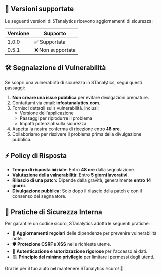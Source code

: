 ## 📅 Versioni supportate
Le seguenti versioni di STanalytics ricevono aggiornamenti di sicurezza:

| Versione | Supporto |
|----------|---------|
| 1.0.0    | ✅ Supportata |
| 0.5.1    | ❌ Non supportata |

## 🛠 Segnalazione di Vulnerabilità

Se scopri una vulnerabilità di sicurezza in STanalytics, segui questi passaggi:

1. **Non creare una issue pubblica** per evitare divulgazioni premature.
2. Contattami via email: **infostanalytics.com**.
3. Fornisci dettagli sulla vulnerabilità, inclusi:
   - Versione dell'applicazione
   - Passaggi per riprodurre il problema
   - Impatti potenziali sulla sicurezza
4. Aspetta la nostra conferma di ricezione entro **48 ore**.
5. Collaboriamo per risolvere il problema prima della divulgazione pubblica.

## ⚡ Policy di Risposta

- **Tempo di risposta iniziale:** Entro **48 ore** dalla segnalazione.
- **Valutazione della vulnerabilità:** Entro **5 giorni lavorativi**.
- **Rilascio di una patch:** Dipende dalla gravità, generalmente **entro 14 giorni**.
- **Divulgazione pubblica:** Solo dopo il rilascio della patch e con il consenso del segnalatore.

## 🔐 Pratiche di Sicurezza Interna

Per garantire un codice sicuro, STanalytics adotta le seguenti pratiche:

- 🔄 **Aggiornamenti regolari** delle dipendenze per prevenire vulnerabilità note.
- 🛡 **Protezione CSRF e XSS** nelle richieste utente.
- 🔑 **Autenticazione e autorizzazione rigorose** per l'accesso ai dati.
- 🏗 **Principio del minimo privilegio** per limitare i permessi degli utenti.

Grazie per il tuo aiuto nel mantenere STanalytics sicuro! 🚀
